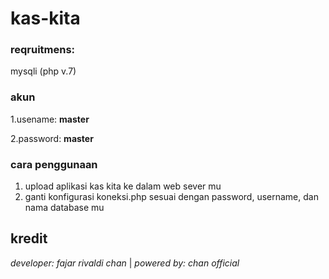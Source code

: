 # kas-kita

### reqruitmens:
mysqli (php v.7)

### akun
1.usename: **master**

2.password: **master**

### cara penggunaan
1. upload aplikasi kas kita ke dalam web sever mu
2. ganti konfigurasi koneksi.php sesuai dengan password, username, dan nama database mu

## kredit
*developer: fajar rivaldi chan* | 
*powered by: chan official*
